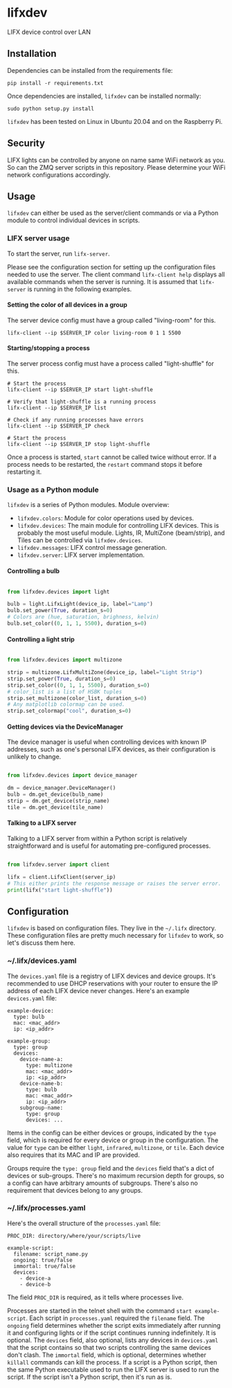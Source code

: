 # lifxdev
LIFX device control over LAN

## Installation

Dependencies can be installed from the requirements file:

```
pip install -r requirements.txt
```

Once dependencies are installed, `lifxdev` can be installed normally:

```
sudo python setup.py install
```

`lifxdev` has been tested on Linux in Ubuntu 20.04 and on the Raspberry Pi.

## Security

LIFX lights can be controlled by anyone on name same WiFi network as you. So
can the ZMQ server scripts in this repository. Please determine your WiFi
network configurations accordingly.

## Usage

`lifxdev` can either be used as the server/client commands or via a Python
module to control individual devices in scripts.

### LIFX server usage

To start the server, run `lifx-server`.

Please see the configuration section for setting up the configuration files
needed to use the server. The client command `lifx-client help` displays all
available commands when the server is running. It is assumed that `lifx-server`
is running in the following examples.

#### Setting the color of all devices in a group

The server device config must have a group called "living-room" for this.

```
lifx-client --ip $SERVER_IP color living-room 0 1 1 5500
```

#### Starting/stopping a process

The server process config must have a process called "light-shuffle" for this.

```
# Start the process
lifx-client --ip $SERVER_IP start light-shuffle

# Verify that light-shuffle is a running process
lifx-client --ip $SERVER_IP list

# Check if any running processes have errors
lifx-client --ip $SERVER_IP check

# Start the process
lifx-client --ip $SERVER_IP stop light-shuffle
```

Once a process is started, `start` cannot be called twice without error. If a
process needs to be restarted, the `restart` command stops it before restarting
it.

### Usage as a Python module

`lifxdev` is a series of Python modules. Module overview:

- `lifxdev.colors`: Module for color operations used by devices.
- `lifxdev.devices`: The main module for controlling LIFX devices. This is
probably the most useful module. Lights, IR, MultiZone (beam/strip), and Tiles
can be controlled via `lifxdev.devices`.
- `lifxdev.messages`: LIFX control message generation.
- `lifxdev.server`: LIFX server implementation.

#### Controlling a bulb

```python

from lifxdev.devices import light

bulb = light.LifxLight(device_ip, label="Lamp")
bulb.set_power(True, duration_s=0)
# Colors are (hue, saturation, brighness, kelvin)
bulb.set_color((0, 1, 1, 5500), duration_s=0)
```

#### Controlling a light strip

```python

from lifxdev.devices import multizone

strip = multizone.LifxMultiZone(device_ip, label="Light Strip")
strip.set_power(True, duration_s=0)
strip.set_color((0, 1, 1, 5500), duration_s=0)
# color_list is a list of HSBK tuples
strip.set_multizone(color_list, duration_s=0)
# Any matplotlib colormap can be used.
strip.set_colormap("cool", duration_s=0)
```

#### Getting devices via the DeviceManager

The device manager is useful when controlling devices with known IP addresses,
such as one's personal LIFX devices, as their configuration is unlikely to
change.

```python

from lifxdev.devices import device_manager

dm = device_manager.DeviceManager()
bulb = dm.get_device(bulb_name)
strip = dm.get_device(strip_name)
tile = dm.get_device(tile_name)
```

#### Talking to a LIFX server

Talking to a LIFX server from within a Python script is relatively
straightforward and is useful for automating pre-configured processes.

```python

from lifxdev.server import client

lifx = client.LifxClient(server_ip)
# This either prints the response message or raises the server error.
print(lifx("start light-shuffle"))
```

## Configuration

`lifxdev` is based on configuration files. They live in the `~/.lifx`
directory. These configuration files are pretty much necessary for `lifxdev` to
work, so let's discuss them here.

### ~/.lifx/devices.yaml

The `devices.yaml` file is a registry of LIFX devices and device groups.
It's recommended to use DHCP reservations with your router to ensure the IP
address of each LIFX device never changes. Here's an example `devices.yaml`
file:

```
example-device:
  type: bulb
  mac: <mac_addr>
  ip: <ip_addr>

example-group:
  type: group
  devices:
    device-name-a:
      type: multizone
      mac: <mac_addr>
      ip: <ip_addr>
    device-name-b:
      type: bulb
      mac: <mac_addr>
      ip: <ip_addr>
    subgroup-name:
      type: group
      devices: ...
```

Items in the config can be either devices or groups, indicated by the `type`
field, which is required for every device or group in the configuration. The
value for `type` can be either `light`, `infrared`, `multizone`, or `tile`.
Each device also requires that its MAC and IP are provided.

Groups require the `type: group` field and the `devices` field that's a dict of
devices or sub-groups. There's no maximum recursion depth for groups, so a
config can have arbitrary amounts of subgroups. There's also no requirement
that devices belong to any groups.

### ~/.lifx/processes.yaml

Here's the overall structure of the `processes.yaml` file:

```
PROC_DIR: directory/where/your/scripts/live

example-script:
  filename: script_name.py
  ongoing: true/false
  immortal: true/false
  devices:
    - device-a
    - device-b
```

The field `PROC_DIR` is required, as it tells where processes live.

Processes are started in the telnet shell with the command
`start example-script`. Each script in `processes.yaml` required the
`filename` field. The `ongoing` field determines whether the script exits
immediately after running it and configuring lights or if the script continues
running indefinitely. It is optional. The `devices` field, also optional,
lists any devices in `devices.yaml` that the script contains so that two
scripts controlling the same devices don't clash. The `immortal` field, which
is optional, determines whether `killall` commands can kill the process. If a
script is a Python script, then the same Python executable used to run the LIFX
server is used to run the script. If the script isn't a Python script, then
it's run as is.

